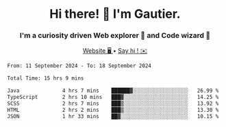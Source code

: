 <h1 align="center">Hi there! 👋 I'm Gautier.</h1>
<h3 align="center">I'm a curiosity driven Web explorer 🚀 and Code wizard 🧙</h3>

<p align="center">
  <a href="https://xisabla.github.io/">Website 🖥️ </a> •
  <a href="mailto:xisabla.dev@gmail.com">Say hi ! ✉️</a>
</p>

<!--START_SECTION:waka-->

```txt
From: 11 September 2024 - To: 18 September 2024

Total Time: 15 hrs 9 mins

Java              4 hrs 7 mins    ██████▓░░░░░░░░░░░░░░░░░░   26.99 %
TypeScript        2 hrs 10 mins   ███▓░░░░░░░░░░░░░░░░░░░░░   14.25 %
SCSS              2 hrs 7 mins    ███▒░░░░░░░░░░░░░░░░░░░░░   13.92 %
HTML              2 hrs 2 mins    ███▒░░░░░░░░░░░░░░░░░░░░░   13.30 %
JSON              1 hr 33 mins    ██▓░░░░░░░░░░░░░░░░░░░░░░   10.15 %
```

<!--END_SECTION:waka-->
